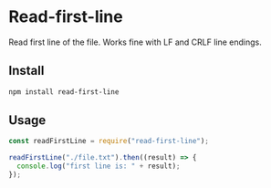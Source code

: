 # Read-first-line

Read first line of the file. Works fine with LF and CRLF line endings.

## Install

```sh
npm install read-first-line
```

## Usage

```js
const readFirstLine = require("read-first-line");

readFirstLine("./file.txt").then((result) => {
  console.log("first line is: " + result);
});
```
